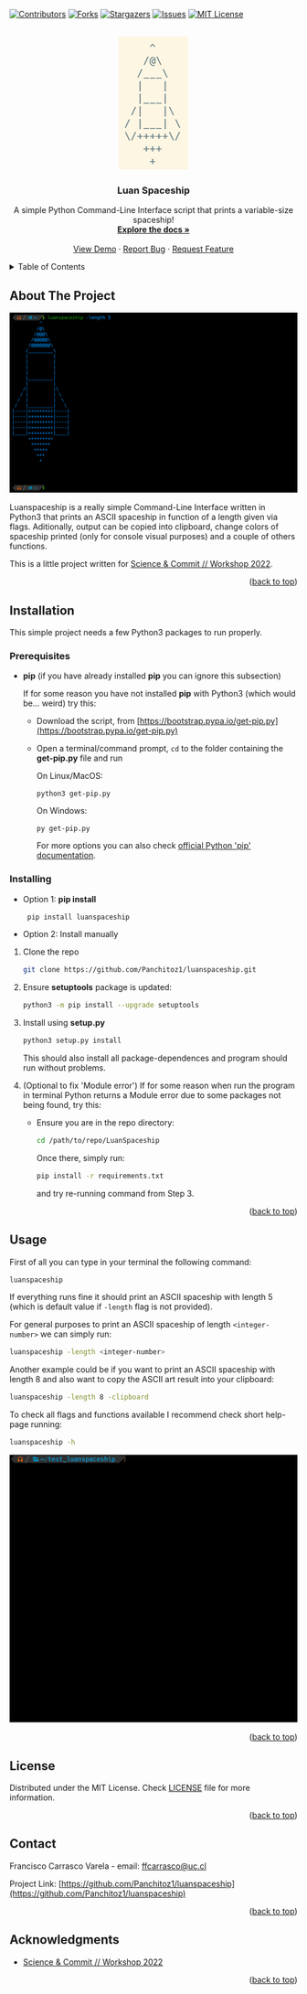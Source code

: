<div id="top"></div>
<!--
*** Thanks for checking out the Best-README-Template. If you have a suggestion
*** that would make this better, please fork the repo and create a pull request
*** or simply open an issue with the tag "enhancement".
*** Don't forget to give the project a star!
*** Thanks again! Now go create something AMAZING! :D
-->



<!-- PROJECT SHIELDS -->
<!--
*** I'm using markdown "reference style" links for readability.
*** Reference links are enclosed in brackets [ ] instead of parentheses ( ).
*** See the bottom of this document for the declaration of the reference variables
*** for contributors-url, forks-url, etc. This is an optional, concise syntax you may use.
*** https://www.markdownguide.org/basic-syntax/#reference-style-links
-->
[![Contributors][contributors-shield]][contributors-url]
[![Forks][forks-shield]][forks-url]
[![Stargazers][stars-shield]][stars-url]
[![Issues][issues-shield]][issues-url]
[![MIT License][license-shield]][license-url]




<!-- PROJECT LOGO -->
<br />
<div align="center">
  <a href="https://github.com/Panchitoz1/luanspaceship">
    <img src="images/logo.png" alt="Logo" width="122" height="233">
  </a>



<h3 align="center">Luan Spaceship</h3>

  <p align="center">
    A simple Python Command-Line Interface script that prints a variable-size spaceship!
    <br />
    <a href="https://github.com/Panchitoz1/luanspaceship"><strong>Explore the docs »</strong></a>
    <br />
    <br />
    <a href="https://github.com/Panchitoz1/luanspaceship">View Demo</a>
    ·
    <a href="https://github.com/Panchitoz1/luanspaceship/issues">Report Bug</a>
    ·
    <a href="https://github.com/Panchitoz1/luanspaceship/issues">Request Feature</a>
  </p>
</div>



<!-- TABLE OF CONTENTS -->
<details>
  <summary>Table of Contents</summary>
  <ol>
    <li>
      <a href="#about-the-project">About The Project</a>
    </li>
    <li>
      <a href="#installation">Installation</a>
      <ul>
        <li><a href="#prerequisites">Prerequisites</a></li>
        <li><a href="#installing">Installing</a></li>
      </ul>
    </li>
    <li><a href="#usage">Usage</a></li>
    <li><a href="#license">License</a></li>
    <li><a href="#contact">Contact</a></li>
    <li><a href="#acknowledgments">Acknowledgments</a></li>
  </ol>
</details>



<!-- ABOUT THE PROJECT -->
## About The Project

[![Product Name Screen Shot][product-screenshot]](https://github.com/Panchitoz1/luanspaceship)

Luanspaceship is a really simple Command-Line Interface written in Python3 that prints an ASCII spaceship in function of a length given via flags. Aditionally, output can be copied into clipboard, change colors of spaceship printed (only for console visual purposes) and a couple of others functions.

This is a little project written for [Science & Commit // Workshop 2022](https://github.com/Science-and-Commit/Workshop_2022).


<p align="right">(<a href="#top">back to top</a>)</p>



<!-- GETTING STARTED -->
## Installation


This simple project needs a few Python3 packages to run properly.

### Prerequisites


* <b>pip</b> (if you have already installed <b>pip</b> you can ignore this subsection) 

  If for some reason you have not installed <b>pip</b> with Python3 (which would be... weird) try this: 
  
  - Download the script, from [https://bootstrap.pypa.io/get-pip.py](https://bootstrap.pypa.io/get-pip.py)

  - Open a terminal/command prompt, `cd` to the folder containing the <b>get-pip.py</b> file and run

    On Linux/MacOS:
    ```
    python3 get-pip.py
    ```
    On Windows:
      ```
      py get-pip.py
      ```
    
    For more options you can also check [official Python 'pip' documentation](https://pip.pypa.io/en/stable/installation/).


### Installing

* Option 1: <b>pip install</b>
  ```sh
   pip install luanspaceship
   ```
  
* Option 2: Install manually
1. Clone the repo
   ```sh
   git clone https://github.com/Panchitoz1/luanspaceship.git
   ```
2. Ensure <b>setuptools</b> package is updated: 
    ```sh
    python3 -m pip install --upgrade setuptools
    ```
3. Install using <b>setup.py</b>
   ```sh
   python3 setup.py install
   ```
   This should also install all package-dependences and program should run without problems.
   
4. (Optional to fix 'Module error') If for some reason when run the program in terminal Python returns a Module error due to some packages not being found, try this:

    - Ensure you are in the repo directory:
       ```sh
       cd /path/to/repo/LuanSpaceship
       ```

       Once there, simply run:
        ```sh
        pip install -r requirements.txt
        ```
      and try re-running command from Step 3.

<p align="right">(<a href="#top">back to top</a>)</p>



<!-- USAGE EXAMPLES -->
## Usage

First of all you can type in your terminal the following command:
```sh
luanspaceship
```
If everything runs fine it should print an ASCII spaceship with length 5 (which is default value if `-length` flag is not provided).


For general purposes to print an ASCII spaceship of length `<integer-number>` we can simply run:
```sh
luanspaceship -length <integer-number>
```

Another example could be if you want to print an ASCII spaceship with length 8 and also want to copy the ASCII art result into your clipboard:
```sh
luanspaceship -length 8 -clipboard
```

To check all flags and functions available I recommend check short help-page running:
```sh
luanspaceship -h
```

[![Product Name Gif][product-gif]](https://github.com/Panchitoz1/luanspaceship)


<p align="right">(<a href="#top">back to top</a>)</p>

<!-- LICENSE -->
## License

Distributed under the MIT License. Check [LICENSE](https://github.com/Panchitoz1/luanspaceship/blob/main/LICENSE) file for more information.

<p align="right">(<a href="#top">back to top</a>)</p>



<!-- CONTACT -->
## Contact

Francisco Carrasco Varela - email: ffcarrasco@uc.cl

Project Link: [https://github.com/Panchitoz1/luanspaceship](https://github.com/Panchitoz1/luanspaceship)

<p align="right">(<a href="#top">back to top</a>)</p>



<!-- ACKNOWLEDGMENTS -->
## Acknowledgments

* [Science & Commit // Workshop 2022](https://github.com/Science-and-Commit/Workshop_2022)

<p align="right">(<a href="#top">back to top</a>)</p>



<!-- MARKDOWN LINKS & IMAGES -->
<!-- https://www.markdownguide.org/basic-syntax/#reference-style-links -->
[contributors-shield]: https://img.shields.io/github/contributors/Panchitoz1/luanspaceship.svg?style=for-the-badge
[contributors-url]: https://github.com/Panchitoz1/luanspaceship/graphs/contributors
[forks-shield]: https://img.shields.io/github/forks/Panchitoz1/luanspaceship.svg?style=for-the-badge
[forks-url]: https://github.com/Panchitoz1/luanspaceship/network/members
[stars-shield]: https://img.shields.io/github/stars/Panchitoz1/luanspaceship.svg?style=for-the-badge
[stars-url]: https://github.com/Panchitoz1/luanspaceship/stargazers
[issues-shield]: https://img.shields.io/github/issues/Panchitoz1/luanspaceship.svg?style=for-the-badge
[issues-url]: https://github.com/Panchitoz1/luanspaceship/issues
[license-shield]: https://img.shields.io/github/license/Panchitoz1/luanspaceship.svg?style=for-the-badge
[license-url]: https://github.com/Panchitoz1/luanspaceship/blob/master/LICENSE.txt
[linkedin-shield]: https://img.shields.io/badge/-LinkedIn-black.svg?style=for-the-badge&logo=linkedin&colorB=555
[linkedin-url]: https://linkedin.com/in/linkedin_username
[product-screenshot]: images/screenshot.png
[product-gif]: images/usage_example.gif